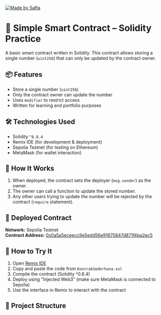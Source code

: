 [![Made by Safta](https://img.shields.io/badge/Made%20by-Safta-blue)](https://github.com/nasdthestudent)

# 🧮 Simple Smart Contract – Solidity Practice

A basic smart contract written in Solidity. This contract allows storing a single number (`uint256`) that can only be updated by the contract owner.


## 📦 Features

- Store a single number (`uint256`)
- Only the contract owner can update the number
- Uses `modifier` to restrict access
- Written for learning and portfolio purposes


## 🛠️ Technologies Used

- Solidity `^0.8.4`
- Remix IDE (for development & deployment)
- Sepolia Testnet (for testing on Ethereum)
- MetaMask (for wallet interaction)


## 🚀 How It Works

1. When deployed, the contract sets the deployer (`msg.sender`) as the owner.
2. The owner can call a function to update the stored number.
3. Any other users trying to update the number will be rejected by the contract (`require` statement).


## 🔗 Deployed Contract

**Network:** Sepolia Testnet  
**Contract Address:** [0x0a5a5eceecc9e5edd56e91675847d871f4ba2ec5](https://sepolia.etherscan.io/address/0x0a5a5ececec9e5edd56e916758478d17f4ba2ec5)



## 🧪 How to Try It

1. Open [Remix IDE](https://remix.ethereum.org/)
2. Copy and paste the code from `KontrakSederhana.sol`
3. Compile the contract (Solidity ^0.8.4)
4. Deploy using "Injected Web3" (make sure MetaMask is connected to Sepolia)
5. Use the interface in Remix to interact with the contract


## 📁 Project Structure
